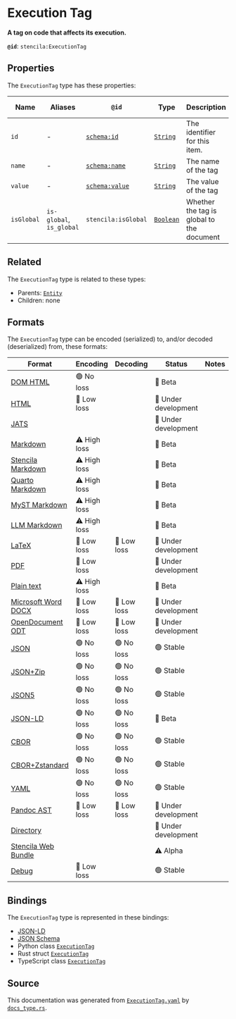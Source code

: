 # Execution Tag

**A tag on code that affects its execution.**

**`@id`**: `stencila:ExecutionTag`

## Properties

The `ExecutionTag` type has these properties:

| Name       | Aliases                  | `@id`                                      | Type                                                                                              | Description                               | Inherited from                                                                                   |
| ---------- | ------------------------ | ------------------------------------------ | ------------------------------------------------------------------------------------------------- | ----------------------------------------- | ------------------------------------------------------------------------------------------------ |
| `id`       | -                        | [`schema:id`](https://schema.org/id)       | [`String`](https://github.com/stencila/stencila/blob/main/docs/reference/schema/data/string.md)   | The identifier for this item.             | [`Entity`](https://github.com/stencila/stencila/blob/main/docs/reference/schema/other/entity.md) |
| `name`     | -                        | [`schema:name`](https://schema.org/name)   | [`String`](https://github.com/stencila/stencila/blob/main/docs/reference/schema/data/string.md)   | The name of the tag                       | -                                                                                                |
| `value`    | -                        | [`schema:value`](https://schema.org/value) | [`String`](https://github.com/stencila/stencila/blob/main/docs/reference/schema/data/string.md)   | The value of the tag                      | -                                                                                                |
| `isGlobal` | `is-global`, `is_global` | `stencila:isGlobal`                        | [`Boolean`](https://github.com/stencila/stencila/blob/main/docs/reference/schema/data/boolean.md) | Whether the tag is global to the document | -                                                                                                |

## Related

The `ExecutionTag` type is related to these types:

- Parents: [`Entity`](https://github.com/stencila/stencila/blob/main/docs/reference/schema/other/entity.md)
- Children: none

## Formats

The `ExecutionTag` type can be encoded (serialized) to, and/or decoded (deserialized) from, these formats:

| Format                                                                                               | Encoding     | Decoding   | Status              | Notes |
| ---------------------------------------------------------------------------------------------------- | ------------ | ---------- | ------------------- | ----- |
| [DOM HTML](https://github.com/stencila/stencila/blob/main/docs/reference/formats/dom.html.md)        | 🟢 No loss    |            | 🔶 Beta              |       |
| [HTML](https://github.com/stencila/stencila/blob/main/docs/reference/formats/html.md)                | 🔷 Low loss   |            | 🚧 Under development |       |
| [JATS](https://github.com/stencila/stencila/blob/main/docs/reference/formats/jats.md)                |              |            | 🚧 Under development |       |
| [Markdown](https://github.com/stencila/stencila/blob/main/docs/reference/formats/md.md)              | ⚠️ High loss |            | 🔶 Beta              |       |
| [Stencila Markdown](https://github.com/stencila/stencila/blob/main/docs/reference/formats/smd.md)    | ⚠️ High loss |            | 🔶 Beta              |       |
| [Quarto Markdown](https://github.com/stencila/stencila/blob/main/docs/reference/formats/qmd.md)      | ⚠️ High loss |            | 🔶 Beta              |       |
| [MyST Markdown](https://github.com/stencila/stencila/blob/main/docs/reference/formats/myst.md)       | ⚠️ High loss |            | 🔶 Beta              |       |
| [LLM Markdown](https://github.com/stencila/stencila/blob/main/docs/reference/formats/llmd.md)        | ⚠️ High loss |            | 🔶 Beta              |       |
| [LaTeX](https://github.com/stencila/stencila/blob/main/docs/reference/formats/latex.md)              | 🔷 Low loss   | 🔷 Low loss | 🚧 Under development |       |
| [PDF](https://github.com/stencila/stencila/blob/main/docs/reference/formats/pdf.md)                  | 🔷 Low loss   |            | 🚧 Under development |       |
| [Plain text](https://github.com/stencila/stencila/blob/main/docs/reference/formats/text.md)          | ⚠️ High loss |            | 🔶 Beta              |       |
| [Microsoft Word DOCX](https://github.com/stencila/stencila/blob/main/docs/reference/formats/docx.md) | 🔷 Low loss   | 🔷 Low loss | 🚧 Under development |       |
| [OpenDocument ODT](https://github.com/stencila/stencila/blob/main/docs/reference/formats/odt.md)     | 🔷 Low loss   | 🔷 Low loss | 🚧 Under development |       |
| [JSON](https://github.com/stencila/stencila/blob/main/docs/reference/formats/json.md)                | 🟢 No loss    | 🟢 No loss  | 🟢 Stable            |       |
| [JSON+Zip](https://github.com/stencila/stencila/blob/main/docs/reference/formats/json.zip.md)        | 🟢 No loss    | 🟢 No loss  | 🟢 Stable            |       |
| [JSON5](https://github.com/stencila/stencila/blob/main/docs/reference/formats/json5.md)              | 🟢 No loss    | 🟢 No loss  | 🟢 Stable            |       |
| [JSON-LD](https://github.com/stencila/stencila/blob/main/docs/reference/formats/jsonld.md)           | 🟢 No loss    | 🟢 No loss  | 🔶 Beta              |       |
| [CBOR](https://github.com/stencila/stencila/blob/main/docs/reference/formats/cbor.md)                | 🟢 No loss    | 🟢 No loss  | 🟢 Stable            |       |
| [CBOR+Zstandard](https://github.com/stencila/stencila/blob/main/docs/reference/formats/cbor.zstd.md) | 🟢 No loss    | 🟢 No loss  | 🟢 Stable            |       |
| [YAML](https://github.com/stencila/stencila/blob/main/docs/reference/formats/yaml.md)                | 🟢 No loss    | 🟢 No loss  | 🟢 Stable            |       |
| [Pandoc AST](https://github.com/stencila/stencila/blob/main/docs/reference/formats/pandoc.md)        | 🔷 Low loss   | 🔷 Low loss | 🚧 Under development |       |
| [Directory](https://github.com/stencila/stencila/blob/main/docs/reference/formats/directory.md)      |              |            | 🚧 Under development |       |
| [Stencila Web Bundle](https://github.com/stencila/stencila/blob/main/docs/reference/formats/swb.md)  |              |            | ⚠️ Alpha            |       |
| [Debug](https://github.com/stencila/stencila/blob/main/docs/reference/formats/debug.md)              | 🔷 Low loss   |            | 🟢 Stable            |       |

## Bindings

The `ExecutionTag` type is represented in these bindings:

- [JSON-LD](https://stencila.org/ExecutionTag.jsonld)
- [JSON Schema](https://stencila.org/ExecutionTag.schema.json)
- Python class [`ExecutionTag`](https://github.com/stencila/stencila/blob/main/python/python/stencila/types/execution_tag.py)
- Rust struct [`ExecutionTag`](https://github.com/stencila/stencila/blob/main/rust/schema/src/types/execution_tag.rs)
- TypeScript class [`ExecutionTag`](https://github.com/stencila/stencila/blob/main/ts/src/types/ExecutionTag.ts)

## Source

This documentation was generated from [`ExecutionTag.yaml`](https://github.com/stencila/stencila/blob/main/schema/ExecutionTag.yaml) by [`docs_type.rs`](https://github.com/stencila/stencila/blob/main/rust/schema-gen/src/docs_type.rs).
